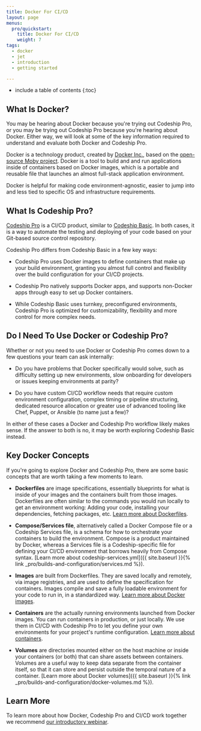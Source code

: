 ```yaml
---
title: Docker For CI/CD
layout: page
menus:
  pro/quickstart:
    title: Docker For CI/CD
    weight: 7
tags:
  - docker
  - jet
  - introduction
  - getting started

---
```


* include a table of contents
{:toc}

## What Is Docker?

You may be hearing about Docker because you're trying out Codeship Pro, or you may be trying out Codeship Pro because you're hearing about Docker. Either way, we will look at some of the key information required to understand and evaluate both Docker and Codeship Pro.

Docker is a technology product, created by [Docker Inc.](https://www.docker.com), based on the [open-source Moby project](https://mobyproject.org). Docker is a tool to build and and run applications inside of containers based on Docker images, which is a portable and reusable file that launches an almost full-stack application environment.

Docker is helpful for making code environment-agnostic, easier to jump into and less tied to specific OS and infrastructure requirements.

## What Is Codeship Pro?

[Codeship Pro](https://codeship.com/features/pro) is a CI/CD product, similar to [Codeship Basic](https://codeship.com/features/basic). In both cases, it is a way to automate the testing and deploying of your code based on your Git-based source control repository.

Codeship Pro differs from Codeship Basic in a few key ways:

- Codeship Pro uses Docker images to define containers that make up your build environment, granting you almost full control and flexibility over the build configuration for your CI/CD projects.

- Codeship Pro natively supports Docker apps, and supports non-Docker apps through easy to set up Docker containers.

- While Codeship Basic uses turnkey, preconfigured environments, Codeship Pro is optimized for customizability, flexibility and more control for more complex needs.

## Do I Need To Use Docker or Codeship Pro?

Whether or not you need to use Docker or Codeship Pro comes down to a few questions your team can ask internally:

- Do you have problems that Docker specifically would solve, such as difficulty setting up new environments, slow onboarding for developers or issues keeping environments at parity?

- Do you have custom CI/CD workflow needs that require custom environment configuration, complex timing or pipeline structuring, dedicated resource allocation or greater use of advanced tooling like Chef, Puppet, or Ansible (to name just a few)?

In either of these cases a Docker and Codeship Pro workflow likely makes sense. If the answer to both is no, it may be worth exploring Codeship Basic instead.

## Key Docker Concepts

If you're going to explore Docker and Codeship Pro, there are some basic concepts that are worth taking a few moments to learn.

- **Dockerfiles** are image specifications, essentially blueprints for what is inside of your images and the containers built from those images. Dockerfiles are often similar to the commands you would run locally to get an environment working: Adding your code, installing your dependencies, fetching packages, etc. [Learn more about Dockerfiles](https://docs.docker.com/engine/reference/builder/).

- **Compose/Services file**, alternatively called a Docker Compose file or a Codeship Services file, is a schema for how to orchestrate your containers to build the environment. Compose is a product maintained by Docker, whereas a Services file is a Codeship-specific file for defining your CI/CD environment that borrows heavily from Compose syntax. [Learn more about codeship-services.yml]({{ site.baseurl }}{% link _pro/builds-and-configuration/services.md %}).

- **Images** are built from Dockerfiles. They are saved locally and remotely, via image registries, and are used to define the specification for containers. Images compile and save a fully loadable environment for your code to run in, in a standardized way. [Learn more about Docker images](https://docs.docker.com/glossary/?term=image).

- **Containers** are the actually running environments launched from Docker images. You can run containers in production, or just locally. We  use them in CI/CD with Codeship Pro to let you define your own environments for your project's runtime configuration. [Learn more about containers](https://www.docker.com/what-container).

- **Volumes** are directories mounted either on the host machine or inside your containers (or both) that can share assets between containers. Volumes are a useful way to keep data separate from the container itself, so that it can store and persist outside the temporal nature of a container. [Learn more about Docker volumes]({{ site.baseurl }}{% link _pro/builds-and-configuration/docker-volumes.md %}).

## Learn More

To learn more about how Docker, Codeship Pro and CI/CD work together we recommend [our introductory webinar](https://resources.codeship.com/webinars/thank-you-video-an-introduction-to-ci-cd-with-docker-best-practices).
